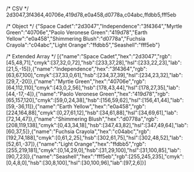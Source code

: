 /* CSV */
2d3047,3f4364,40706e,419d78,e0a458,d0778a,c04abc,ffdbb5,fff5eb

/* Object */
{"Space Cadet":"2d3047","Independence":"3f4364","Myrtle Green":"40706e","Paolo Veronese Green":"419d78","Earth Yellow":"e0a458","Shimmering Blush":"d0778a","Fuchsia Crayola":"c04abc","Light Orange":"ffdbb5","Seashell":"fff5eb"}

/* Extended Array */
[{"name":"Space Cadet","hex":"2d3047","rgb":[45,48,71],"cmyk":[37,32,0,72],"hsb":[233,37,28],"hsl":[233,22,23],"lab":[21,5,-15]},{"name":"Independence","hex":"3f4364","rgb":[63,67,100],"cmyk":[37,33,0,61],"hsb":[234,37,39],"hsl":[234,23,32],"lab":[29,7,-20]},{"name":"Myrtle Green","hex":"40706e","rgb":[64,112,110],"cmyk":[43,0,2,56],"hsb":[178,43,44],"hsl":[178,27,35],"lab":[44,-17,-4]},{"name":"Paolo Veronese Green","hex":"419d78","rgb":[65,157,120],"cmyk":[59,0,24,38],"hsb":[156,59,62],"hsl":[156,41,44],"lab":[59,-36,11]},{"name":"Earth Yellow","hex":"e0a458","rgb":[224,164,88],"cmyk":[0,27,61,12],"hsb":[34,61,88],"hsl":[34,69,61],"lab":[72,14,47]},{"name":"Shimmering Blush","hex":"d0778a","rgb":[208,119,138],"cmyk":[0,43,34,18],"hsb":[347,43,82],"hsl":[347,49,64],"lab":[60,37,5]},{"name":"Fuchsia Crayola","hex":"c04abc","rgb":[192,74,188],"cmyk":[0,61,2,25],"hsb":[302,61,75],"hsl":[302,48,52],"lab":[52,61,-37]},{"name":"Light Orange","hex":"ffdbb5","rgb":[255,219,181],"cmyk":[0,14,29,0],"hsb":[31,29,100],"hsl":[31,100,85],"lab":[90,7,23]},{"name":"Seashell","hex":"fff5eb","rgb":[255,245,235],"cmyk":[0,4,8,0],"hsb":[30,8,100],"hsl":[30,100,96],"lab":[97,2,6]}]